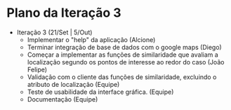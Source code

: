 # Plano da Iteração 3 #

  * Iteração 3 (21/Set | 5/Out)
    * Implementar o "help" da aplicação (Alcione)
    * Terminar integração de base de dados com o google maps (Diego)
    * Começar a implementar as funções de similaridade que avaliam a localização segundo os pontos de interesse ao redor do caso (João Felipe)
    * Validação com o cliente das funções de similaridade, excluindo o atributo de localização (Equipe)
    * Teste de usabilidade da interface gráfica. (Equipe)
    * Documentação (Equipe)